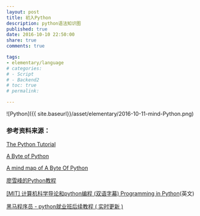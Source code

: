 ```yaml
---
layout: post
title: 初入Python
description: python语法知识图
published: true
date: 2016-10-10 22:50:00
share: true
comments: true

tags: 
- elementary/language
# categories: 
# - Script
# - Backend2
# toc: true
# permalink: 

---
```


![Python]({{ site.baseurl}}/asset/elementary/2016-10-11-mind-Python.png)

<!-- ![My helpful screenshot]({{ site.baseurl | prepend:site.url}}/images/Python.png){: .center-image }*iPhone 5 portrait* -->

### 参考资料来源：
[The Python Tutorial](https://docs.python.org/3/tutorial/index.html)

[A Byte of Python](https://python.swaroopch.com/)

[A mind map of A Byte Of Python](http://www.cnblogs.com/joyeecheung/p/3292751.html)

[廖雪峰的Python教程](http://www.liaoxuefeng.com/wiki/0014316089557264a6b348958f449949df42a6d3a2e542c000)

[[MIT] 计算机科学导论和python编程 (双语字幕) Programming in Python](https://space.bilibili.com/2239403/favlist?fid=713278603&ftype=create)(英文)

[黑马程序员 - python就业班后续教程 ( 实时更新 )](https://space.bilibili.com/2239403/favlist?fid=713278603&ftype=create)
